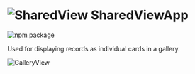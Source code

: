 # ![SharedView](https://user-images.githubusercontent.com/44801418/48136937-7d1f9a00-e2d3-11e8-85ea-1f0929ef1bfc.png) SharedViewApp

[![npm package][npm-badge]][npm]

Used for displaying records as individual cards in a gallery.	

![GalleryView](https://user-images.githubusercontent.com/44947294/48402064-40cdbd00-e75d-11e8-9633-e52fd0217636.gif)

[npm-badge]: https://img.shields.io/npm/v/@cmds/shared-view.svg
[npm]: https://www.npmjs.org/package/@cmds/shared-view

